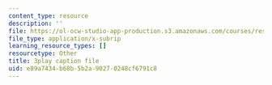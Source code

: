 ```yaml
---
content_type: resource
description: ''
file: https://ol-ocw-studio-app-production.s3.amazonaws.com/courses/res-ll-005-mathematics-of-big-data-and-machine-learning-january-iap-2020/e89a7434b68b5b2a90270248cf6791c8_0cmj5TfFCLY.vtt
file_type: application/x-subrip
learning_resource_types: []
resourcetype: Other
title: 3play caption file
uid: e89a7434-b68b-5b2a-9027-0248cf6791c8
---
```

